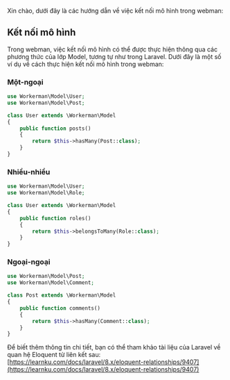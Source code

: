 Xin chào, dưới đây là các hướng dẫn về việc kết nối mô hình trong webman:

## Kết nối mô hình

Trong webman, việc kết nối mô hình có thể được thực hiện thông qua các phương thức của lớp Model, tương tự như trong Laravel. Dưới đây là một số ví dụ về cách thực hiện kết nối mô hình trong webman:

### Một-ngoại
```php
use Workerman\Model\User;
use Workerman\Model\Post;

class User extends \Workerman\Model
{
    public function posts()
    {
        return $this->hasMany(Post::class);
    }
}
```

### Nhiều-nhiều
```php
use Workerman\Model\User;
use Workerman\Model\Role;

class User extends \Workerman\Model
{
    public function roles()
    {
        return $this->belongsToMany(Role::class);
    }
}
```

### Ngoại-ngoại
```php
use Workerman\Model\Post;
use Workerman\Model\Comment;

class Post extends \Workerman\Model
{
    public function comments()
    {
        return $this->hasMany(Comment::class);
    }
}
```

Để biết thêm thông tin chi tiết, bạn có thể tham khảo tài liệu của Laravel về quan hệ Eloquent từ liên kết sau: [https://learnku.com/docs/laravel/8.x/eloquent-relationships/9407](https://learnku.com/docs/laravel/8.x/eloquent-relationships/9407)
